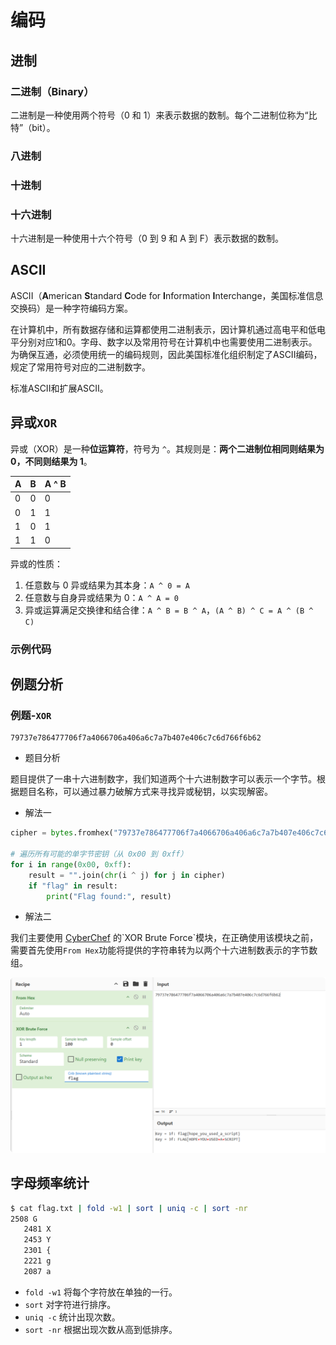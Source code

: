 # 编码

## 进制

### 二进制（Binary）

二进制是一种使用两个符号（0 和 1）来表示数据的数制。每个二进制位称为“比特”（bit）。

### 八进制

### 十进制

### 十六进制

十六进制是一种使用十六个符号（0 到 9 和 A 到 F）表示数据的数制。

## ASCII

ASCII（**A**merican **S**tandard **C**ode for **I**nformation **I**nterchange，美国标准信息交换码）是一种字符编码方案。

在计算机中，所有数据存储和运算都使用二进制表示，因计算机通过高电平和低电平分别对应1和0。字母、数字以及常用符号在计算机中也需要使用二进制表示。为确保互通，必须使用统一的编码规则，因此美国标准化组织制定了ASCII编码，规定了常用符号对应的二进制数字。

标准ASCII和扩展ASCII。

## 异或`XOR`

异或（XOR）是一种**位运算符**，符号为 `^`。其规则是：**两个二进制位相同则结果为 0，不同则结果为 1**。

| A | B | A ^ B |
|---|---|-------|
| 0 | 0 |   0   |
| 0 | 1 |   1   |
| 1 | 0 |   1   |
| 1 | 1 |   0   |

异或的性质：

1. 任意数与 0 异或结果为其本身：`A ^ 0 = A`
2. 任意数与自身异或结果为 0：`A ^ A = 0`
3. 异或运算满足交换律和结合律：`A ^ B = B ^ A`，`(A ^ B) ^ C = A ^ (B ^ C)`

### 示例代码

## 例题分析

### 例题-`XOR`

```
79737e786477706f7a4066706a406a6c7a7b407e406c7c6d766f6b62
```

- 题目分析

题目提供了一串十六进制数字，我们知道两个十六进制数字可以表示一个字节。根据题目名称，可以通过暴力破解方式来寻找异或秘钥，以实现解密。

- 解法一

```python
cipher = bytes.fromhex("79737e786477706f7a4066706a406a6c7a7b407e406c7c6d766f6b62")

# 遍历所有可能的单字节密钥（从 0x00 到 0xff）
for i in range(0x00, 0xff):
    result = "".join(chr(i ^ j) for j in cipher)
    if "flag" in result:
        print("Flag found:", result)
```

- 解法二

我们主要使用 [CyberChef](https://gchq.github.io/CyberChef/#recipe=From_Hex('None')XOR_Brute_Force(1,100,0,'Standard',false,true,false,'flag')&input=Nzk3MzdlNzg2NDc3NzA2ZjdhNDA2NjcwNmE0MDZhNmM3YTdiNDA3ZTQwNmM3YzZkNzY2ZjZiNjI) 的`XOR Brute Force`模块，在正确使用该模块之前，需要首先使用`From Hex`功能将提供的字符串转为以两个十六进制数表示的字节数组。

![CyberChef XOR Brute Force](../../assets/images/cyberchef-xor-brute-force.png)

## 字母频率统计

```bash
$ cat flag.txt | fold -w1 | sort | uniq -c | sort -nr
2508 G
   2481 X
   2453 Y
   2301 {
   2221 g
   2087 a
```

- `fold -w1` 将每个字符放在单独的一行。
- `sort` 对字符进行排序。
- `uniq -c` 统计出现次数。
- `sort -nr` 根据出现次数从高到低排序。

